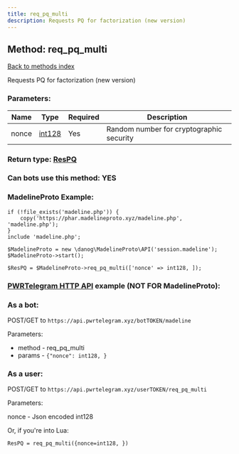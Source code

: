 ```yaml
---
title: req_pq_multi
description: Requests PQ for factorization (new version)
---
```

## Method: req\_pq\_multi  
[Back to methods index](index.md)


Requests PQ for factorization (new version)

### Parameters:

| Name     |    Type       | Required | Description |
|----------|---------------|----------|-------------|
|nonce|[int128](../types/int128.md) | Yes|Random number for cryptographic security|


### Return type: [ResPQ](../types/ResPQ.md)

### Can bots use this method: **YES**


### MadelineProto Example:


```
if (!file_exists('madeline.php')) {
    copy('https://phar.madelineproto.xyz/madeline.php', 'madeline.php');
}
include 'madeline.php';

$MadelineProto = new \danog\MadelineProto\API('session.madeline');
$MadelineProto->start();

$ResPQ = $MadelineProto->req_pq_multi(['nonce' => int128, ]);
```

### [PWRTelegram HTTP API](https://pwrtelegram.xyz) example (NOT FOR MadelineProto):

### As a bot:

POST/GET to `https://api.pwrtelegram.xyz/botTOKEN/madeline`

Parameters:

* method - req_pq_multi
* params - `{"nonce": int128, }`



### As a user:

POST/GET to `https://api.pwrtelegram.xyz/userTOKEN/req_pq_multi`

Parameters:

nonce - Json encoded int128




Or, if you're into Lua:

```
ResPQ = req_pq_multi({nonce=int128, })
```

